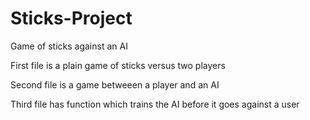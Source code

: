 # Sticks-Project
Game of sticks against an AI 

First file is a plain game of sticks versus two players

Second file is a game betweeen a player and an AI

Third file has function which trains the AI before it goes against a user 

